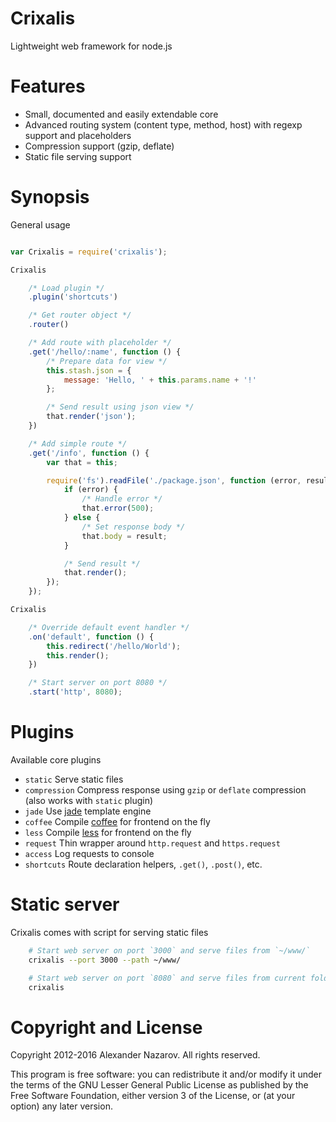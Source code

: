 # Crixalis

Lightweight web framework for node.js

# Features

- Small, documented and easily extendable core
- Advanced routing system (content type, method, host) with regexp support and placeholders
- Compression support (gzip, deflate)
- Static file serving support

# Synopsis

General usage

```js

var Crixalis = require('crixalis');

Crixalis

	/* Load plugin */
	.plugin('shortcuts')

	/* Get router object */
	.router()

	/* Add route with placeholder */
	.get('/hello/:name', function () {
		/* Prepare data for view */
		this.stash.json = {
			message: 'Hello, ' + this.params.name + '!'
		};

		/* Send result using json view */
		that.render('json');
	})

	/* Add simple route */
	.get('/info', function () {
		var that = this;

		require('fs').readFile('./package.json', function (error, result) {
			if (error) {
				/* Handle error */
				that.error(500);
			} else {
				/* Set response body */
				that.body = result;
			}

			/* Send result */
			that.render();
		});
	});

Crixalis

	/* Override default event handler */
	.on('default', function () {
		this.redirect('/hello/World');
		this.render();
	})

	/* Start server on port 8080 */
	.start('http', 8080);
```

# Plugins

Available core plugins

- `static`      Serve static files
- `compression` Compress response using `gzip` or `deflate` compression (also works with `static` plugin)
- `jade`        Use [jade](http://jade-lang.com) template engine
- `coffee`      Compile [coffee](http://coffeescript.org) for frontend on the fly
- `less`        Compile [less](http://lesscss.org) for frontend on the fly
- `request`     Thin wrapper around `http.request` and `https.request`
- `access`      Log requests to console
- `shortcuts`   Route declaration helpers, `.get()`, `.post()`, etc.

# Static server

Crixalis comes with script for serving static files

```bash
	# Start web server on port `3000` and serve files from `~/www/`
	crixalis --port 3000 --path ~/www/

	# Start web server on port `8080` and serve files from current folder
	crixalis
```

# Copyright and License

Copyright 2012-2016 Alexander Nazarov. All rights reserved.

This program is free software: you can redistribute it and/or modify
it under the terms of the GNU Lesser General Public License as published by
the Free Software Foundation, either version 3 of the License, or
(at your option) any later version.
